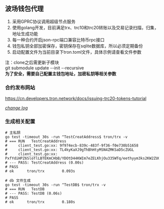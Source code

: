 ## 波场钱包代理

1. 采用GPRC协议调用超级节点服务
2. 使用golang开发，目前满足trx、trc10和trc20转账以及交易记录扫描，归集，地址生成功能
3. 每一种合约开启json-rpc端口兼容比特币rpc接口
4. 钱包私钥全部加密保存，密钥保存在sqlite数据库，所以必须定期备份
5. 启动配置文件为当前目录下tron.toml文件，具体示例请查看文件参数

注：clone之后需更新子模块  
git submodule update --init --recursive  
**为了安全，需要自己配置主钱包地址，加密私钥等相关参数**

### 合约发布网站

https://cn.developers.tron.network/docs/issuing-trc20-tokens-tutorial

[*change log*](CHANGELOG.md)


### 生成相关配置 

```shell
# 主私钥
go test -timeout 30s -run ^TestCreatAddress$ tron/trx -v
# === RUN   TestCreatAddress
#     client_test.go:xx: 9f974ecb-839c-483f-9f36-f0e730b51658
#     client_test.go:xx: TL4kyKaXJ9gThBhHtyMSN4ZMKSaD5cZUGL
#     client_test.go:xx: PxfYdiHPZ6SloTlLBTEKmCHbB/YDOtD44KWIm7eZELKhjOu335WTq/eethyym3ks2KW2ZUGLGJbmOOcOMBaBianlmpg2SUbhih9Yk1HKWgk=
# --- PASS: TestCreatAddress (0.00s)
# PASS
# ok      tron/trx        0.093s

# db 文件生成
go test -timeout 30s -run ^TestDB$ tron/trx -v
# === RUN   TestDB
# --- PASS: TestDB (0.06s)
# PASS
# ok      tron/trx        0.180s
```
